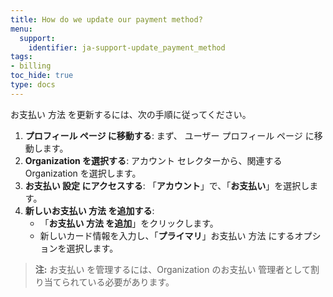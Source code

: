 ```yaml
---
title: How do we update our payment method?
menu:
  support:
    identifier: ja-support-update_payment_method
tags:
- billing
toc_hide: true
type: docs
---
```


お支払い 方法 を更新するには、次の手順に従ってください。

1. **プロフィール ページ に移動する**: まず、 ユーザー プロフィール ページ に移動します。
2. **Organization を選択する**: アカウント セレクターから、関連する Organization を選択します。
3. **お支払い 設定 にアクセスする**: 「**アカウント**」で、「**お支払い**」を選択します。
4. **新しいお支払い 方法 を追加する**:
   - 「**お支払い 方法 を追加**」をクリックします。
   - 新しいカード情報を入力し、「**プライマリ**」お支払い 方法 にするオプションを選択します。

> **注:** お支払い を管理するには、Organization のお支払い 管理者として割り当てられている必要があります。
